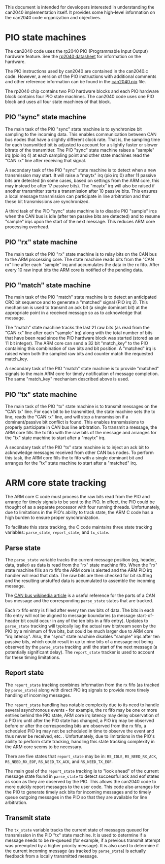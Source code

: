 This document is intended for developers interested in understanding
the can2040 implementation itself.  It provides some high-level
information on the can2040 code organization and objectives.

# PIO state machines

The can2040 code uses the rp2040 PIO (Programmable Input Output)
hardware feature.  See the [rp2040
datasheet](https://www.raspberrypi.com/documentation/microcontrollers/rp2040.html)
for information on the hardware.

The PIO instructions used by can2040 are contained in the can2040.c
code.  However, a version of the PIO instructions with additional
comments and other reference information can be found in the
[can2040.pio](../pio/can2040.pio) file.

The rp2040 chip contains two PIO hardware blocks and each PIO hardware
block contains four PIO state machines.  The can2040 code uses one PIO
block and uses all four state machines of that block.

## PIO "sync" state machine

The main task of the PIO "sync" state machine is to synchronize bit
sampling to the incoming data.  This enables communication between CAN
bus nodes that have a slightly different clock rate.  That is, the
sampling time for each transmitted bit is adjusted to account for a
slightly faster or slower bitrate of the transmitter.  The PIO "sync"
state machine raises a "sample" irq (pio irq 4) at each sampling point
and other state machines read the "CAN rx" line after receiving that
signal.

A secondary task of the PIO "sync" state machine is to detect when a
new transmission may start.  It will raise a "maytx" irq (pio irq 0)
after 11 passive bits are detected (in some cases, based on settings
from the ARM core, this may instead be after 17 passive bits).  The
"maytx" irq will also be raised if another transmitter starts a
transmission after 10 passive bits.  This ensures a local message
transmission can participate in line arbitration and that these bit
transmissions are synchronized.

A third task of the PIO "sync" state machine is to disable PIO
"sample" irqs when the CAN bus is idle (after ten passive bits are
detected) and to resume "sample" irqs upon the start of the next
message.  This reduces ARM core processing overhead.

## PIO "rx" state machine

The main task of the PIO "rx" state machine is to relay bits on the
CAN bus to the ARM processing core.  The state machine reads bits from
the "CAN rx" line after each "sample" irq and accumulates the data in
the rx fifo.  After every 10 raw input bits the ARM core is notified
of the pending data.

## PIO "match" state machine

The main task of the PIO "match" state machine is to detect an
anticipated CRC bit sequence and to generate a "matched" signal (PIO
irq 2).  This mechanism is used to transmit an ack bit (a single
dominant bit) at the appropriate point in a received message so as to
acknowledge that message.

The "match" state machine tracks the last 21 raw bits (as read from
the "CAN rx" line after each "sample" irq) along with the total number
of bits that have been read since the PIO hardware block was started
(stored as an 11 bit integer).  The ARM core can send a 32 bit
"match_key" to the PIO containing this combination of raw bits and bit
position.  A "matched" irq is raised when both the sampled raw bits
and counter match the requested match_key.

A secondary task of the PIO "match" state machine is to provide
"matched" signals to the main ARM core for timely notification of
message completion.  The same "match_key" mechanism described above is
used.

## PIO "tx" state machine

The main task of the PIO "tx" state machine is to transmit messages on
the "CAN tx" line.  For each bit to be transmitted, the state machine
sets the tx line, reads the "CAN rx" line, and will stop a
transmission if a dominant/passive bit conflict is found.  This
enables transmissions to properly participate in CAN bus line
arbitration.  To transmit a message, the ARM core fills the tx fifo
with the raw bits of the message and arranges for the "tx" state
machine to start after a "maytx" irq.

A secondary task of the PIO "tx" state machine is to inject an ack bit
to acknowledge messages received from other CAN bus nodes.  To perform
this task, the ARM core fills the tx fifo with a single dominant bit
and arranges for the "tx" state machine to start after a "matched"
irq.

# ARM core state tracking

The ARM core C code must process the raw bits read from the PIO and
arrange for timely signals to be sent to the PIO.  In effect, the PIO
could be thought of as a separate processor with four running threads.
Unfortunately, due to limitations in the PIO's ability to track state,
the ARM C code has a high burden to ensure proper synchronization.

To facilitate this state tracking, the C code maintains three state
tracking variables: `parse_state`, `report_state`, and `tx_state`.

## Parse state

The `parse_state` variable tracks the current message position (eg,
header, data, trailer) as data is read from the "rx" state machine
fifo.  When the "rx" state machine fills an rx fifo the ARM core is
alerted and the ARM PIO irq handler will read that data.  The raw bits
are then checked for bit stuffing and the resulting unstuffed data is
accumulated to assemble the incoming message.

The [CAN bus wikipedia article](https://en.wikipedia.org/wiki/CAN_bus)
is a useful reference for the parts of a CAN bus message and the
corresponding `parse_state` states that are tracked.

Each rx fifo entry is filled after every ten raw bits of data.  The
bits in each fifo entry will not be aligned to message boundaries (a
message start-of-header bit could occur in any of the ten bits in a
fifo entry).  Updates to `parse_state` tracking will typically lag the
actual raw bitstream seen by the PIO by a minimum of five bits, but
could be much larger due to ARM core "irq latency".  Also, the "sync"
state machine disables "sample" irqs after ten passive bits, which
could result in up to nine bits of a message not being observed by the
`parse_state` tracking until the start of the next message (a
potentially significant delay).  The `report_state` tracker is used to
account for these timing limitations.

## Report state

The `report_state` tracking combines information from the rx fifo (as
tracked by `parse_state`) along with direct PIO irq signals to provide
more timely handling of incoming messages.

The `report_state` handling has notable complexity due to its need to
handle several asynchronous events - for example, the rx fifo may be
one or more entries behind the PIO state, ARM core irq latency may
delay observation of a PIO irq until after the PIO state has changed,
a PIO irq may be observed before or after the corresponding bits are
observed from the rx fifo, a scheduled PIO irq may not be scheduled in
time to observe the event and thus never be received, etc. .
Unfortunately, due to limitations in the PIO's ability to perform
state tracking, handling this state tracking complexity in the ARM
core seems to be necessary.

There are five states that `report_state` may be in: `RS_IDLE`,
`RS_NEED_RX_ACK`, `RS_NEED_RX_EOF`, `RS_NEED_TX_ACK`, and
`RS_NEED_TX_EOF`.

The main goal of the `report_state` tracking is to "look ahead" of the
current message state found in `parse_state` to detect successful ack
and eof states as soon as they are observed by the PIO.  This allows
the can2040 code to more quickly report messages to the user code.
This code also arranges for the PIO to generate timely ack bits for
incoming messages and to timely queue outgoing messages in the PIO so
that they are available for line arbitration.

## Transmit state

The `tx_state` variable tracks the current state of messages queued
for transmission in the PIO "tx" state machine.  It is used to
determine if a message needs to be re-queued (for example, if a
previous transmit attempt was preempted by a higher priority message).
It is also used to determine if the current incoming message (as
tracked by `parse_state`) is actually feedback from a locally
transmitted message.
